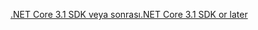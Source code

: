 [<span data-ttu-id="fcb48-101">.NET Core 3.1 SDK veya sonrası</span><span class="sxs-lookup"><span data-stu-id="fcb48-101">.NET Core 3.1 SDK or later</span></span>](https://dotnet.microsoft.com/download/dotnet-core/3.1)
